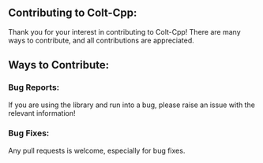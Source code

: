 ## Contributing to Colt-Cpp:
Thank you for your interest in contributing to Colt-Cpp!
There are many ways to contribute, and all contributions are appreciated.

## Ways to Contribute:
### Bug Reports:
If you are using the library and run into a bug, please raise an issue with the relevant information!

### Bug Fixes:
Any pull requests is welcome, especially for bug fixes.
